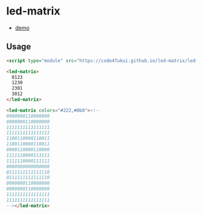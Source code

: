 # led-matrix

- [demo](https://code4fukui.github.io/led-matrix/)

## Usage

```html
<script type="module" src="https://code4fukui.github.io/led-matrix/led-matrix.js"></script>

<led-matrix>
  0123
  1230
  2301
  3012
</led-matrix>

<led-matrix colors="#222,#0b0"><!--
0000000110000000
0000000110000000
1111111111111111
1111111111111111
1100110000110011
1100110000110011
0000110000110000
1111110000111111
1111110000111111
0000000000000000
0111111111111110
0111111111111110
0000000110000000
0000000110000000
1111111111111111
1111111111111111
--></led-matrix>
```
